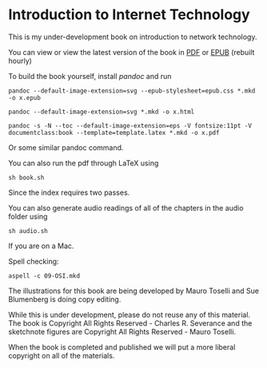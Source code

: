 Introduction to Internet Technology
===================================

This is my under-development book on introduction to network
technology.  

You can view or view the latest version of the book in 
<a href="http://do1.dr-chuck.com/net-intro/EN_us/net-intro.pdf" target="_blank">PDF</a>
or
<a href="http://do1.dr-chuck.com/net-intro/EN_us/net-intro.epub" target="_blank">EPUB</a>
(rebuilt hourly)

To build the book yourself, install *pandoc* and run

    pandoc --default-image-extension=svg --epub-stylesheet=epub.css *.mkd -o x.epub

    pandoc --default-image-extension=svg *.mkd -o x.html

    pandoc -s -N --toc --default-image-extension=eps -V fontsize:11pt -V documentclass:book --template=template.latex *.mkd -o x.pdf 

Or some similar pandoc command.

You can also run the pdf through LaTeX using 

	sh book.sh

Since the index requires two passes.

You can also generate audio readings of all of the chapters in the audio folder
using 

	sh audio.sh

If you are on a Mac.

Spell checking:

    aspell -c 09-OSI.mkd

The illustrations for this book are being developed by Mauro Toselli
and Sue Blumenberg is doing copy editing.

While this is under development, please do not reuse any of this material.
The book is Copyright All Rights Reserved - Charles R. Severance and the 
sketchnote figures are Copyright All Rights Reserved - Mauro Toselli.

When the book is completed and published we will put a more liberal copyright
on all of the materials.
